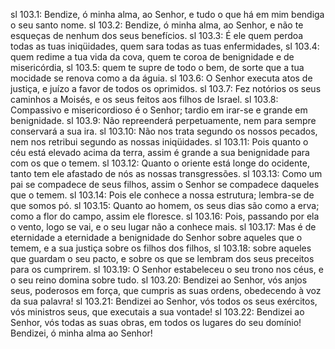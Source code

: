 sl 103.1: Bendize, ó minha alma, ao Senhor, e tudo o que há em mim bendiga o seu santo nome.
sl 103.2: Bendize, ó minha alma, ao Senhor, e não te esqueças de nenhum dos seus benefícios.
sl 103.3: É ele quem perdoa todas as tuas iniqüidades, quem sara todas as tuas enfermidades,
sl 103.4: quem redime a tua vida da cova, quem te coroa de benignidade e de misericórdia,
sl 103.5: quem te supre de todo o bem, de sorte que a tua mocidade se renova como a da águia.
sl 103.6: O Senhor executa atos de justiça, e juízo a favor de todos os oprimidos.
sl 103.7: Fez notórios os seus caminhos a Moisés, e os seus feitos aos filhos de Israel.
sl 103.8: Compassivo e misericordioso é o Senhor; tardio em irar-se e grande em benignidade.
sl 103.9: Não repreenderá perpetuamente, nem para sempre conservará a sua ira.
sl 103.10: Não nos trata segundo os nossos pecados, nem nos retribui segundo as nossas iniqüidades.
sl 103.11: Pois quanto o céu está elevado acima da terra, assim é grande a sua benignidade para com os que o temem.
sl 103.12: Quanto o oriente está longe do ocidente, tanto tem ele afastado de nós as nossas transgressões.
sl 103.13: Como um pai se compadece de seus filhos, assim o Senhor se compadece daqueles que o temem.
sl 103.14: Pois ele conhece a nossa estrutura; lembra-se de que somos pó.
sl 103.15: Quanto ao homem, os seus dias são como a erva; como a flor do campo, assim ele floresce.
sl 103.16: Pois, passando por ela o vento, logo se vai, e o seu lugar não a conhece mais.
sl 103.17: Mas é de eternidade a eternidade a benignidade do Senhor sobre aqueles que o temem, e a sua justiça sobre os filhos dos filhos,
sl 103.18: sobre aqueles que guardam o seu pacto, e sobre os que se lembram dos seus preceitos para os cumprirem.
sl 103.19: O Senhor estabeleceu o seu trono nos céus, e o seu reino domina sobre tudo.
sl 103.20: Bendizei ao Senhor, vós anjos seus, poderosos em força, que cumpris as suas ordens, obedecendo à voz da sua palavra!
sl 103.21: Bendizei ao Senhor, vós todos os seus exércitos, vós ministros seus, que executais a sua vontade!
sl 103.22: Bendizei ao Senhor, vós todas as suas obras, em todos os lugares do seu domínio! Bendizei, ó minha alma ao Senhor!
